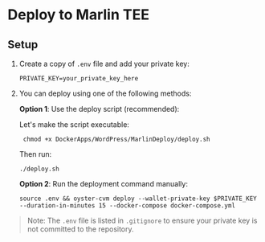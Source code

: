 # Deploy to Marlin TEE

## Setup

1. Create a copy of `.env` file and add your private key:
   ```
   PRIVATE_KEY=your_private_key_here
   ```

2. You can deploy using one of the following methods:

   **Option 1**: Use the deploy script (recommended):

    Let's make the script executable:
   ```
    chmod +x DockerApps/WordPress/MarlinDeploy/deploy.sh
   ```
    Then run:
   ```
   ./deploy.sh
   ```

   **Option 2**: Run the deployment command manually:
   ```
   source .env && oyster-cvm deploy --wallet-private-key $PRIVATE_KEY --duration-in-minutes 15 --docker-compose docker-compose.yml
   ```

> Note: The `.env` file is listed in `.gitignore` to ensure your private key is not committed to the repository.
